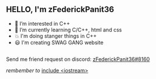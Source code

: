 HELLO, I'm zFederickPanit36
--
- 👀 I’m interested in C++
- 🌱 I’m currently learning C/C++, html and css
- 💥 I'm doing stanger things in C++
- 😃 I'm creating SWAG GANG website
## 
Send me friend request on discord: [zFederickPanit36#8160]()

*rembember to* [include <‎iostream‎>]()
